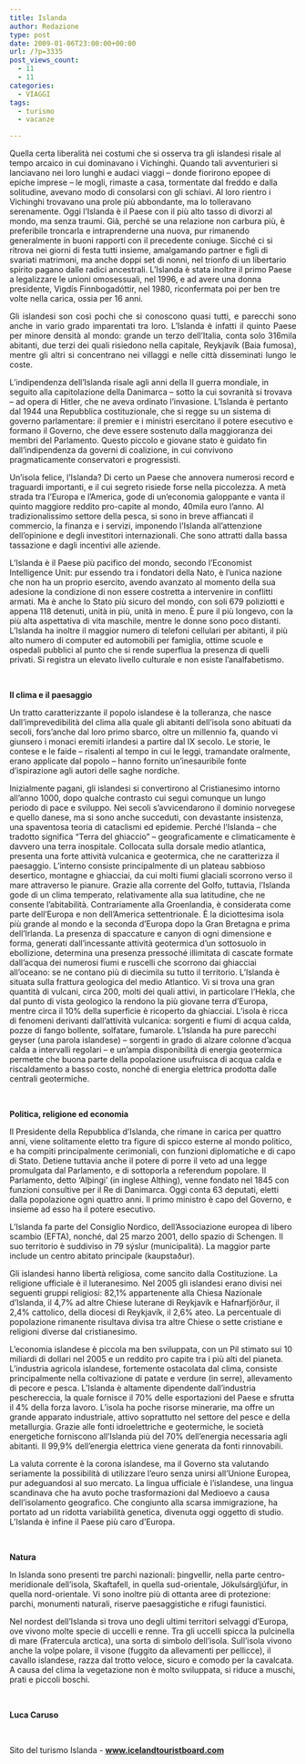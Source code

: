 ```yaml
---
title: Islanda
author: Redazione
type: post
date: 2009-01-06T23:00:00+00:00
url: /?p=3335
post_views_count:
  - 11
  - 11
categories:
  - VIAGGI
tags:
  - turismo
  - vacanze

---
```

<p style="text&#45;align: left; ">
  Quella certa liberalit&agrave; nei costumi che si osserva tra gli islandesi risale al tempo arcaico in cui dominavano i Vichinghi. Quando tali avventurieri si lanciavano nei loro lunghi e audaci viaggi &ndash; donde fiorirono epopee di epiche imprese &ndash; le mogli, rimaste a casa, tormentate dal freddo e dalla solitudine, avevano modo di consolarsi con gli schiavi. Al loro rientro i Vichinghi trovavano una prole pi&ugrave; abbondante, ma lo tolleravano serenamente. Oggi l&rsquo;Islanda &egrave; il Paese con il pi&ugrave; alto tasso di divorzi al mondo, ma senza traumi. Gi&agrave;, perch&eacute; se una relazione non carbura pi&ugrave;, &egrave; preferibile troncarla e intraprenderne una nuova, pur rimanendo generalmente in buoni rapporti con il precedente coniuge. Sicch&eacute; ci si ritrova nei giorni di festa tutti insieme, amalgamando partner e figli di svariati matrimoni, ma anche doppi set di nonni, nel trionfo di un libertario spirito pagano dalle radici ancestrali. L&rsquo;Islanda &egrave; stata inoltre il primo Paese a legalizzare le unioni omosessuali, nel 1996, e ad avere una donna presidente, Vigd&iacute;s Finnbogad&oacute;ttir, nel 1980, riconfermata poi per ben tre volte nella carica, ossia per 16 anni.
</p>

<p style="margin&#45;bottom: 0cm" align="justify">
  Gli islandesi son cos&igrave; pochi che si conoscono quasi tutti, e parecchi sono anche in vario grado imparentati tra loro. L&rsquo;Islanda &egrave; infatti il quinto Paese per minore densit&agrave; al mondo: grande un terzo dell&rsquo;Italia, conta solo 316mila abitanti, due terzi dei quali risiedono nella capitale, Reykjav&iacute;k (Baia fumosa), mentre gli altri si concentrano nei villaggi e nelle citt&agrave; disseminati lungo le coste.
</p>

<p style="margin&#45;bottom: 0cm; text&#45;align: left; ">
  L&rsquo;indipendenza dell&rsquo;Islanda risale agli anni della II guerra mondiale, in seguito alla capitolazione della Danimarca &ndash; sotto la cui sovranit&agrave; si trovava &ndash; ad opera di Hitler, che ne aveva ordinato l&rsquo;invasione. L&rsquo;Islanda &egrave; pertanto dal 1944 una Repubblica costituzionale, che si regge su un sistema di governo parlamentare: il premier e i ministri esercitano il potere esecutivo e formano il Governo, che deve essere sostenuto dalla maggioranza dei membri del Parlamento. Questo piccolo e giovane stato &egrave; guidato fin dall&rsquo;indipendenza da governi di coalizione, in cui convivono pragmaticamente conservatori e progressisti.
</p>

<p style="margin&#45;bottom: 0cm; text&#45;align: left; ">
  Un&rsquo;isola felice, l&rsquo;Islanda? Di certo un Paese che annovera numerosi record e traguardi importanti, e il cui segreto risiede forse nella piccolezza. A met&agrave; strada tra l&rsquo;Europa e l&rsquo;America, gode di un&rsquo;economia galoppante e vanta il quinto maggiore reddito pro&#45;capite al mondo, 40mila euro l&rsquo;anno. Al tradizionalissimo settore della pesca, si sono in breve affiancati il commercio, la finanza e i servizi, imponendo l&rsquo;Islanda all&rsquo;attenzione dell&rsquo;opinione e degli investitori internazionali. Che sono attratti dalla bassa tassazione e dagli incentivi alle aziende.
</p>

<p style="margin&#45;bottom: 0cm; text&#45;align: left; ">
  L&rsquo;Islanda &egrave; il Paese pi&ugrave; pacifico del mondo, secondo l&rsquo;Economist Intelligence Unit: pur essendo tra i fondatori della Nato, &egrave; l&rsquo;unica nazione che non ha un proprio esercito, avendo avanzato al momento della sua adesione la condizione di non essere costretta a intervenire in conflitti armati. Ma &egrave; anche lo Stato pi&ugrave; sicuro del mondo, con soli 679 poliziotti e appena 118 detenuti, unit&agrave; in pi&ugrave;, unit&agrave; in meno. &Egrave; pure il pi&ugrave; longevo, con la pi&ugrave; alta aspettativa di vita maschile, mentre le donne sono poco distanti. L&rsquo;Islanda ha inoltre il maggior numero di telefoni cellulari per abitanti, il pi&ugrave; alto numero di computer ed automobili per famiglia, ottime scuole e ospedali pubblici al punto che si rende superflua la presenza di quelli privati. Si registra un elevato livello culturale e non esiste l&rsquo;analfabetismo.&nbsp;
</p>

<p style="margin&#45;bottom: 0cm; text&#45;align: left; ">
  &nbsp;
</p>

<p style="margin&#45;bottom: 0cm; text&#45;align: left; ">
  <strong>Il clima e il paesaggio</strong>
</p>

<p style="margin&#45;bottom: 0cm; text&#45;align: left; ">
  Un tratto caratterizzante il popolo islandese &egrave; la tolleranza, che nasce dall&rsquo;imprevedibilit&agrave; del clima alla quale gli abitanti dell&rsquo;isola sono abituati da secoli, fors&rsquo;anche dal loro primo sbarco, oltre un millennio fa, quando vi giunsero i monaci eremiti irlandesi a partire dal IX secolo. Le storie, le contese e le faide &ndash; risalenti al tempo in cui le leggi, tramandate oralmente, erano applicate dal popolo &ndash; hanno fornito un&rsquo;inesauribile fonte d&rsquo;ispirazione agli autori delle saghe nordiche.
</p>

<p style="margin&#45;bottom: 0cm; text&#45;align: left; ">
  Inizialmente pagani, gli islandesi si convertirono al Cristianesimo intorno all&rsquo;anno 1000, dopo qualche contrasto cui segu&igrave; comunque un lungo periodo di pace e sviluppo. Nei secoli s&rsquo;avvicendarono il dominio norvegese e quello danese, ma si sono anche succeduti, con devastante insistenza, una spaventosa teoria di cataclismi ed epidemie. Perch&eacute; l&rsquo;Islanda &ndash; che tradotto significa &ldquo;Terra del ghiaccio&rdquo; &ndash; geograficamente e climaticamente &egrave; davvero una terra inospitale. Collocata sulla dorsale medio atlantica, presenta una forte attivit&agrave; vulcanica e geotermica, che ne caratterizza il paesaggio. L&rsquo;interno consiste principalmente di un plateau sabbioso desertico, montagne e ghiacciai, da cui molti fiumi glaciali scorrono verso il mare attraverso le pianure. Grazie alla corrente del Golfo, tuttavia, l&rsquo;Islanda gode di un clima temperato, relativamente alla sua latitudine, che ne consente l&rsquo;abitabilit&agrave;. Contrariamente alla Groenlandia, &egrave; considerata come parte dell&rsquo;Europa e non dell&rsquo;America settentrionale. &Egrave; la diciottesima isola pi&ugrave; grande al mondo e la seconda d&rsquo;Europa dopo la Gran Bretagna e prima dell&rsquo;Irlanda. La presenza di spaccature e canyon di ogni dimensione e forma, generati dall&rsquo;incessante attivit&agrave; geotermica d&rsquo;un sottosuolo in ebollizione, determina una presenza pressoch&eacute; illimitata di cascate formate dall&rsquo;acqua dei numerosi fiumi e ruscelli che scorrono dai ghiacciai all&rsquo;oceano: se ne contano pi&ugrave; di diecimila su tutto il territorio. L&rsquo;Islanda &egrave; situata sulla frattura geologica del medio Atlantico. Vi si trova una gran quantit&agrave; di vulcani, circa 200, molti dei quali attivi, in particolare l&rsquo;Hekla, che dal punto di vista geologico la rendono la pi&ugrave; giovane terra d&rsquo;Europa, mentre circa il 10% della superficie &egrave; ricoperto da ghiacciai. L&rsquo;isola &egrave; ricca di fenomeni derivanti dall&rsquo;attivit&agrave; vulcanica: sorgenti e fiumi di acqua calda, pozze di fango bollente, solfatare, fumarole. L&rsquo;Islanda ha pure parecchi geyser (una parola islandese) &ndash; sorgenti in grado di alzare colonne d&rsquo;acqua calda a intervalli regolari &ndash; e un&rsquo;ampia disponibilit&agrave; di energia geotermica permette che buona parte della popolazione usufruisca di acqua calda e riscaldamento a basso costo, nonch&eacute; di energia elettrica prodotta dalle centrali geotermiche.<font face="Verdana, sans&#45;serif"><font size="2" style="font&#45;size: 9pt">&nbsp;</font></font>
</p>

<p style="margin&#45;bottom: 0cm; text&#45;align: left; ">
  &nbsp;
</p>

<p style="margin&#45;bottom: 0cm; text&#45;align: left; ">
  <strong>Politica, religione ed economia</strong>
</p>

<p style="margin&#45;bottom: 0cm; text&#45;align: left; ">
  Il Presidente della Repubblica d&rsquo;Islanda, che rimane in carica per quattro anni, viene solitamente eletto tra figure di spicco esterne al mondo politico, e ha compiti principalmente cerimoniali, con funzioni diplomatiche e di capo di Stato. Detiene tuttavia anche il potere di porre il veto ad una legge promulgata dal Parlamento, e di sottoporla a referendum popolare. Il Parlamento, detto &lsquo;Al&thorn;ingi&rsquo; (in inglese Althing), venne fondato nel 1845 con funzioni consultive per il Re di Danimarca. Oggi conta 63 deputati, eletti dalla popolazione ogni quattro anni. Il primo ministro &egrave; capo del Governo, e insieme ad esso ha il potere esecutivo.&nbsp;
</p>

<p style="margin&#45;bottom: 0cm; text&#45;align: left; ">
  L&rsquo;Islanda fa parte del Consiglio Nordico, dell&rsquo;Associazione europea di libero scambio (EFTA), nonch&eacute;, dal 25 marzo 2001, dello spazio di Schengen. Il suo territorio &egrave; suddiviso in 79 s&yacute;slur (municipalit&agrave;). La maggior parte include un centro abitato principale (kaupsta&eth;ur).
</p>

<p style="margin&#45;bottom: 0cm; text&#45;align: left; ">
  Gli islandesi hanno libert&agrave; religiosa, come sancito dalla Costituzione. La religione ufficiale &egrave; il luteranesimo. Nel 2005 gli islandesi erano divisi nei seguenti gruppi religiosi: 82,1% appartenente alla Chiesa Nazionale d&rsquo;Islanda, il 4,7% ad altre Chiese luterane di Reykjav&iacute;k e Hafnarfj&ouml;r&eth;ur, il 2,4% cattolico, della diocesi di Reykjav&iacute;k, il 2,6% ateo. La percentuale di popolazione rimanente risultava divisa tra altre Chiese o sette cristiane e religioni diverse dal cristianesimo.
</p>

<p style="margin&#45;bottom: 0cm; text&#45;align: left; ">
  L&rsquo;economia islandese &egrave; piccola ma ben sviluppata, con un Pil stimato sui 10 miliardi di dollari nel 2005 e un reddito pro capite tra i pi&ugrave; alti del pianeta. L&rsquo;industria agricola islandese, fortemente ostacolata dal clima, consiste principalmente nella coltivazione di patate e verdure (in serre), allevamento di pecore e pesca. L&rsquo;Islanda &egrave; altamente dipendente dall&rsquo;industria peschereccia, la quale fornisce il 70% delle esportazioni del Paese e sfrutta il 4% della forza lavoro. L&rsquo;isola ha poche risorse minerarie, ma offre un grande apparato industriale, attivo soprattutto nel settore del pesce e della metallurgia. Grazie alle fonti idroelettriche e geotermiche, le societ&agrave; energetiche forniscono all&rsquo;Islanda pi&ugrave; del 70% dell&rsquo;energia necessaria agli abitanti. Il 99,9% dell&rsquo;energia elettrica viene generata da fonti rinnovabili.&nbsp;
</p>

<p style="margin&#45;bottom: 0cm; text&#45;align: left; ">
  La valuta corrente &egrave; la corona islandese, ma il Governo sta valutando seriamente la possibilit&agrave; di utilizzare l&rsquo;euro senza unirsi all&rsquo;Unione Europea, pur adeguandosi al suo mercato. La lingua ufficiale &egrave; l&rsquo;islandese, una lingua scandinava che ha avuto poche trasformazioni dal Medioevo a causa dell&rsquo;isolamento geografico. Che congiunto alla scarsa immigrazione, ha portato ad un ridotta variabilit&agrave; genetica, divenuta oggi oggetto di studio. L&rsquo;Islanda &egrave; infine il Paese pi&ugrave; caro d&rsquo;Europa.
</p>

<p style="margin&#45;bottom: 0cm; text&#45;align: left; ">
  &nbsp;
</p>

<p style="margin&#45;bottom: 0cm; text&#45;align: left; ">
  <strong>Natura</strong>
</p>

<p style="margin&#45;bottom: 0cm; text&#45;align: left; ">
  In Islanda sono presenti tre parchi nazionali: &thorn;ingvellir, nella parte centro&#45;meridionale dell&rsquo;isola, Skaftafell, in quella sud&#45;orientale, J&ouml;kuls&aacute;rglj&uacute;fur, in quella nord&#45;orientale. Vi sono inoltre pi&ugrave; di ottanta aree di protezione: parchi, monumenti naturali, riserve paesaggistiche e rifugi faunistici.
</p>

<p style="margin&#45;bottom: 0cm; text&#45;align: left; ">
  Nel nordest dell&rsquo;Islanda si trova uno degli ultimi territori selvaggi d&rsquo;Europa, ove vivono molte specie di uccelli e renne. Tra gli uccelli spicca la pulcinella di mare (Fratercula arctica), una sorta di simbolo dell&rsquo;isola. Sull&rsquo;isola vivono anche la volpe polare, il visone (fuggito da allevamenti per pellicce), il cavallo islandese, razza dal trotto veloce, sicuro e comodo per la cavalcata. A causa del clima la vegetazione non &egrave; molto sviluppata, si riduce a muschi, prati e piccoli boschi.
</p>

<p style="margin&#45;bottom: 0cm" align="justify">
  &nbsp;
</p>

<p style="margin&#45;bottom: 0cm" align="justify">
  <strong>Luca Caruso</strong>
</p>

<p style="margin&#45;bottom: 0cm" align="justify">
  &nbsp;
</p>

<p style="margin&#45;bottom: 0cm" align="justify">
  Sito del turismo Islanda &#45; <strong><a href="https://www.icelandtouristboard.com/">www.icelandtouristboard.com</a></strong>
</p>

&nbsp;
